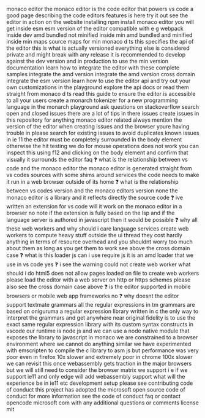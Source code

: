 monaco editor the monaco editor is the code editor that powers vs code a good page describing the code editors features is here try it out see the editor in action on the website installing npm install monaco editor you will get inside esm esm version of the editor compatible with e g webpack inside dev amd bundled not minified inside min amd bundled and minified inside min maps source maps for min monaco d ts this specifies the api of the editor this is what is actually versioned everything else is considered private and might break with any release it is recommended to develop against the dev version and in production to use the min version documentation learn how to integrate the editor with these complete samples integrate the amd version integrate the amd version cross domain integrate the esm version learn how to use the editor api and try out your own customizations in the playground explore the api docs or read them straight from monaco d ts read this guide to ensure the editor is accessible to all your users create a monarch tokenizer for a new programming language in the monarch playground ask questions on stackoverflow search open and closed issues there are a lot of tips in there issues create issues in this repository for anything monaco editor related always mention the version of the editor when creating issues and the browser youre having trouble in please search for existing issues to avoid duplicates known issues in ie 11 the editor must be completely surrounded in the body element otherwise the hit testing we do for mouse operations does not work you can inspect this using f12 and clicking on the body element and confirm that visually it surrounds the editor faq ❓ what is the relationship between vs code and the monaco editor the monaco editor is generated straight from vs codes sources with some shims around services the code needs to make it run in a web browser outside of its home ❓ what is the relationship between vs codes version and the monaco editors version none the monaco editor is a library and it reflects directly the source code ❓ ive written an extension for vs code will it work on the monaco editor in a browser no note if the extension is fully based on the lsp and if the language server is authored in javascript then it would be possible ❓ why all these web workers and why should i care language services create web workers to compute heavy stuff outside the ui thread they cost hardly anything in terms of resource overhead and you shouldnt worry too much about them as long as you get them to work see above the cross domain case ❓ what is this loader js can i use require js it is an amd loader that we use in vs code yes ❓ i see the warning could not create web worker what should i do html5 does not allow pages loaded on file to create web workers please load the editor with a web server on http or https schemes please also see the cross domain case above ❓ is the editor supported in mobile browsers or mobile web app frameworks no ❓ why doesnt the editor support textmate grammars all the regular expressions in tm grammars are based on oniguruma a regular expression library written in c the only way to interpret the grammars and get anywhere near original fidelity is to use the exact same regular expression library with its custom syntax constructs in vscode our runtime is node js and we can use a node native module that exposes the library to javascript in monaco we are constrained to a browser environment where we cannot do anything similar we have experimented with emscripten to compile the c library to asm js but performance was very poor even in firefox 10x slower and extremely poor in chrome 100x slower we can revisit this once webassembly gets traction in the major browsers but we will still need to consider the browser matrix we support i e if we support ie11 and only edge will add webassembly support what will the experience be in ie11 etc development setup please see contributing code of conduct this project has adopted the microsoft open source code of conduct for more information see the code of conduct faq or contact opencode microsoft com with any additional questions or comments license mit
